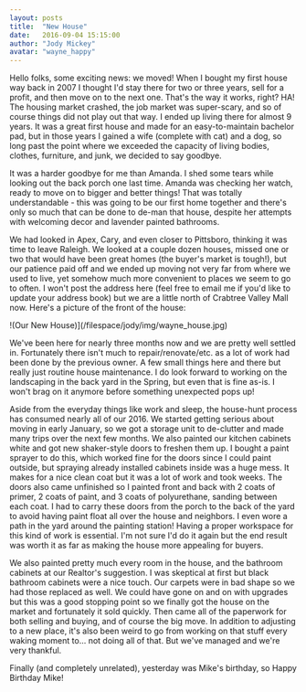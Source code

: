 ```yaml
---
layout: posts
title:  "New House"
date:   2016-09-04 15:15:00
author: "Jody Mickey"
avatar: "wayne_happy"
---
```


Hello folks, some exciting news: we moved!  When I bought my first house way back in 2007 I thought I'd stay there for two or three 
years, sell for a profit, and then move on to the next one.  That's the way it works, right?  HA!  The housing market crashed, the job 
market was super-scary, and so of course things did not play out that way.  I ended up living there for almost 9 years.  It was a 
great first house and made for an easy-to-maintain bachelor pad, but in those years I gained a wife (complete with cat) and a dog, so 
long past the point where we exceeded the capacity of living bodies, clothes, furniture, and junk, we decided to say goodbye.

It was a harder goodbye for me than Amanda.  I shed some tears while looking out the back porch one last time.  Amanda was checking 
her watch, ready to move on to bigger and better things!  That was totally understandable - this was going to be our first home together 
and there's only so much that can be done to de-man that house, despite her attempts with welcoming decor and lavender painted bathrooms.

We had looked in Apex, Cary, and even closer to Pittsboro, thinking it was time to leave Raleigh.  We looked at a couple dozen houses, 
missed one or two that would have been great homes (the buyer's market is tough!), but our patience paid off and we ended up moving not 
very far from where we used to live, yet somehow much more convenient to places we seem to go to often.  I won't post the address here 
(feel free to email me if you'd like to update your address book) but we are a little north of Crabtree Valley Mall now.  Here's a picture
of the front of the house:

!(Our New House)](/filespace/jody/img/wayne_house.jpg)

We've been here for nearly three months now and we are pretty well settled in.  Fortunately there isn't much to repair/renovate/etc. as a 
lot of work had been done by the previous owner.  A few small things here and there but really just routine house maintenance.  I do 
look forward to working on the landscaping in the back yard in the Spring, but even that is fine as-is.  I won't brag on it anymore before 
something unexpected pops up!  

Aside from the everyday things like work and sleep, the house-hunt process has consumed nearly all of our 2016.  We started getting serious 
about moving in early January, so we got a storage unit to de-clutter and made many trips over the next few months.  We also painted our 
kitchen cabinets white and got new shaker-style doors to freshen them up.  I bought a paint sprayer to do this, which worked fine for the 
doors since I could paint outside, but spraying already installed cabinets inside was a huge mess.  It makes for a nice clean coat but it 
was a lot of work and took weeks.  The doors also came unfinished so I painted front and back with 2 coats of primer, 2 coats of paint, and 3 coats of polyurethane, sanding between each coat.  I had to carry these doors from the porch to the back of the yard to avoid having 
paint float all over the house and neighbors.  I even wore a path in the yard around the painting station!  Having a proper workspace for 
this kind of work is essential.  I'm not sure I'd do it again but the end result was worth it as far as making the house more appealing 
for buyers.

We also painted pretty much every room in the house, and the bathroom cabinets at our Realtor's suggestion.  I was skeptical at first but 
black bathroom cabinets were a nice touch.  Our carpets were in bad shape so we had those replaced as well.  We could have gone on and on 
with upgrades but this was a good stopping point so we finally got the house on the market and fortunately it sold quickly.  Then came all 
of the paperwork for both selling and buying, and of course the big move.  In addition to adjusting to a new place, it's also been weird to
go from working on that stuff every waking moment to... not doing all of that.  But we've managed and we're very thankful.

Finally (and completely unrelated), yesterday was Mike's birthday, so Happy Birthday Mike! 
